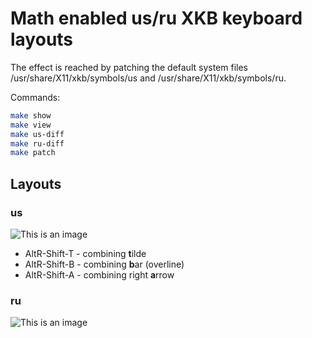 # Math enabled us/ru XKB keyboard layouts

The effect is reached by patching the default system files 
/usr/share/X11/xkb/symbols/us and /usr/share/X11/xkb/symbols/ru.

Commands:
```sh
make show
make view
make us-diff
make ru-diff
make patch
```

## Layouts

### us 

![This is an image](us.png)

- AltR-Shift-T - combining **t**ilde
- AltR-Shift-B - combining **b**ar (overline)
- AltR-Shift-A - combining right **a**rrow

### ru

![This is an image](ru.png)
